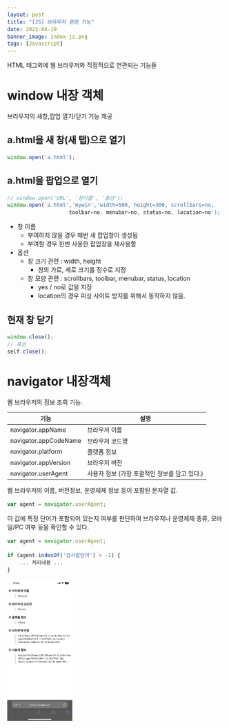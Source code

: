 ```yaml
---
layout: post
title: "[JS] 브라우저 관련 기능"
date: 2022-04-19
banner_image: index-js.png
tags: [Javascript]
---
```


HTML 태그외에 웹 브라우저와 직접적으로 연관되는 기능들

<!--more-->

# window 내장 객체

브라우저의 새창,팝업 열기/닫기 기능 제공

## a.html을 새 창(새 탭)으로 열기

```javascript
window.open('a.html');
```

## a.html을 팝업으로 열기

```javascript
// window.open('URL', '창이름', '옵션');
window.open('a.html','mywin','width=500, height=300, scrollbars=no,
                    toolbar=no, menubar=no, status=no, location=no');
```
- 창 이름
	- 부여하지 않을 경우 매번 새 팝업창이 생성됨
	- 부여할 경우 한번 사용한 팝업창을 재사용함
- 옵션
	- 창 크기 관련 : width, height
		- 창의 가로, 세로 크기를 정수로 지정
	- 창 모양 관련 : scrollbars, toolbar, menubar, status, location
		- yes / no로 값을 지정
		- location의 경우 피싱 사이트 방지를 위해서 동작하지 않음.


## 현재 창 닫기

```javascript
window.close();
// 혹은
self.close();
```



# navigator 내장객체

웹 브라우저의 정보 조회 기능.

| 기능                  | 설명                                          |
| --------------------- | --------------------------------------------- |
| navigator.appName     | 브라우저 이름                                 |
| navigator.appCodeName | 브라우저 코드명                               |
| navigator.platform    | 플랫폼 정보                                   |
| navigator.appVersion  | 브라우저 버전                                 |
| navigator.userAgent   | 사용자 정보 (가장 포괄적인 정보를 담고 있다.) |

웹 브라우저의 이름, 버전정보, 운영체제 정보 등이 포함된 문자열 값.

```javascript
var agent = navigator.userAgent;
```

이 값에 특정 단어가 포함되어 있는지 여부를 판단하여 브라우저나 운영체제 종류, 모바일/PC 여부 등을 확인할 수 있다.
```javascript
var agent = navigator.userAgent;

if (agent.indexOf('검사할단어') > -1) {
	... 처리내용 ...
}
```

<img src="/images/posts/2022/0419/UserAgent-iphone.jpg" width="30%" />